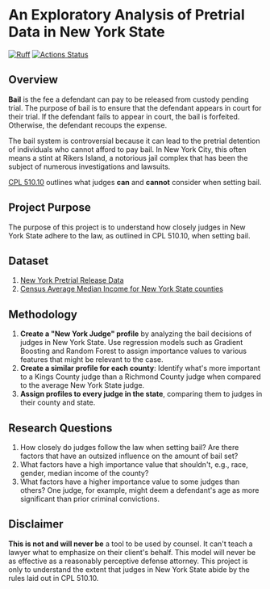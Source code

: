 # An Exploratory Analysis of Pretrial Data in New York State

[![Ruff](https://img.shields.io/endpoint?url=https://raw.githubusercontent.com/astral-sh/ruff/main/assets/badge/v2.json)](https://github.com/astral-sh/ruff)
[![Actions Status](https://github.com/stuartleach/lawvision_data_analysis/workflows/Ruff-Lint/badge.svg)](https://github.com/stuartleach/lawvision_data_analysis/actions)

## Overview

**Bail** is the fee a defendant can pay to be released from custody pending trial. The purpose of bail is to ensure that the defendant appears in court for their trial. If the defendant fails to appear in court, the bail is forfeited. Otherwise, the defendant recoups the expense.

The bail system is controversial because it can lead to the pretrial detention of individuals who cannot afford to pay bail. In New York City, this often means a stint at Rikers Island, a notorious jail complex that has been the subject of numerous investigations and lawsuits. 

[CPL 510.10](https://www.nysenate.gov/legislation/laws/CPL/510.10) outlines what judges **can** and **cannot** consider when setting bail.

## Project Purpose

The purpose of this project is to understand how closely judges in New York State adhere to the law, as outlined in CPL 510.10, when setting bail.

## Dataset

1. [New York Pretrial Release Data](https://ww2.nycourts.gov/pretrial-release-data-33136)
2. [Census Average Median Income for New York State counties](https://data.census.gov/profile/New_York_County,_New_York?g=050XX00US36061)

## Methodology

1. **Create a "New York Judge" profile** by analyzing the bail decisions of judges in New York State. Use regression models such as Gradient Boosting and Random Forest to assign importance values to various features that might be relevant to the case.
2. **Create a similar profile for each county**: Identify what's more important to a Kings County judge than a Richmond County judge when compared to the average New York State judge.
3. **Assign profiles to every judge in the state**, comparing them to judges in their county and state.

## Research Questions

1. How closely do judges follow the law when setting bail? Are there factors that have an outsized influence on the amount of bail set?
2. What factors have a high importance value that shouldn't, e.g., race, gender, median income of the county?
3. What factors have a higher importance value to some judges than others? One judge, for example, might deem a defendant's age as more significant than prior criminal convictions.

## Disclaimer

**This is not and will never be** a tool to be used by counsel. It can't teach a lawyer what to emphasize on their client's behalf. This model will never be as effective as a reasonably perceptive defense attorney. This project is only to understand the extent that judges in New York State abide by the rules laid out in CPL 510.10.
